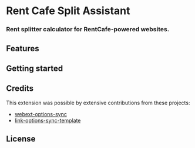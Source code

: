 # Rent Cafe Split Assistant

### Rent splitter calculator for RentCafe-powered websites.

## Features

## Getting started

## Credits

This extension was possible by extensive contributions from these projects:
- [webext-options-sync](https://github.com/fregante/webext-options-sync)
- [link-options-sync-template](https://github.com/fregante/browser-extension-template)

## License


